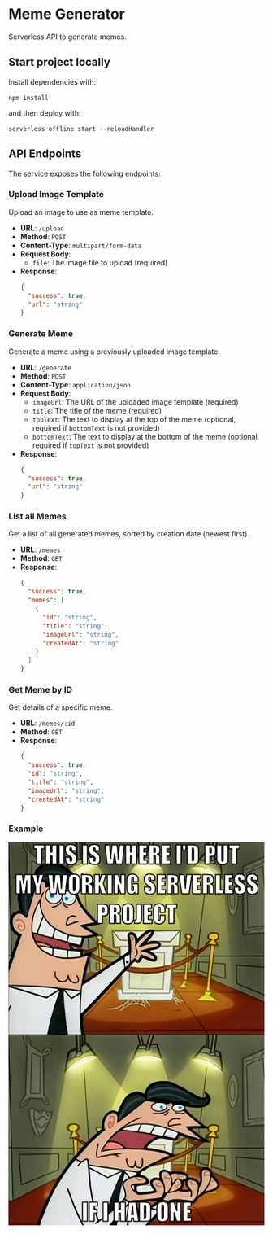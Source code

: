 <!--
title: 'Serverless Framework Node Express API service backed by DynamoDB on AWS'
description: 'This template demonstrates how to develop and deploy a simple Node Express API service backed by DynamoDB running on AWS Lambda using the Serverless Framework.'
layout: Doc
framework: v4
platform: AWS
language: nodeJS
priority: 1
authorLink: 'https://github.com/serverless'
authorName: 'Serverless, Inc.'
authorAvatar: 'https://avatars1.githubusercontent.com/u/13742415?s=200&v=4'
-->

# Meme Generator

Serverless API to generate memes.


## Start project locally

Install dependencies with:

```
npm install
```

and then deploy with:

```
serverless offline start --reloadHandler
```

## API Endpoints

The service exposes the following endpoints:

### Upload Image Template

Upload an image to use as meme template.

- **URL**: `/upload`
- **Method**: `POST`
- **Content-Type**: `multipart/form-data`
- **Request Body**:
  - `file`: The image file to upload (required)
- **Response**:
  ```json
  {
    "success": true,
    "url": "string"
  }
  ```

### Generate Meme

Generate a meme using a previously uploaded image template.

- **URL**: `/generate`
- **Method**: `POST`
- **Content-Type**: `application/json`
- **Request Body**:
  - `imageUrl`: The URL of the uploaded image template (required)
  - `title`: The title of the meme (required)
  - `topText`: The text to display at the top of the meme (optional, required if `bottomText` is not provided)
  - `bottomText`: The text to display at the bottom of the meme (optional, required if `topText` is not provided)
- **Response**:
  ```json
  {
    "success": true,
    "url": "string"
  }
  ```

### List all Memes

Get a list of all generated memes, sorted by creation date (newest first).

- **URL**: `/memes`
- **Method**: `GET`
- **Response**:
  ```json
  {
    "success": true,
    "memes": [
      {
        "id": "string",
        "title": "string",
        "imageUrl": "string",
        "createdAt": "string"
      }
    ]
  }
  ```

### Get Meme by ID

Get details of a specific meme.

- **URL**: `/memes/:id`
- **Method**: `GET`
- **Response**:
  ```json
  {
    "success": true,
    "id": "string",
    "title": "string",
    "imageUrl": "string",
    "createdAt": "string"
  }
  ```

### Example

![Example](./meme-example.png)
